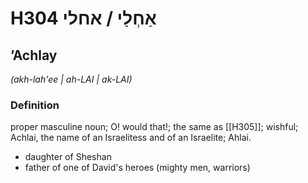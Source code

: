 # H304 אַחְלַי / אחלי

## ʼAchlay

_(akh-lah'ee | ah-LAI | ak-LAI)_

### Definition

proper masculine noun; O! would that!; the same as [[H305]]; wishful; Achlai, the name of an Israelitess and of an Israelite; Ahlai.

- daughter of Sheshan
- father of one of David's heroes (mighty men, warriors)
